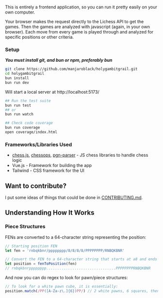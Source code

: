 This is entirely a frontend application, so you can run it pretty easily on your own computer.

Your browser makes the request directly to the Lichess API to get the games. Then the games are analyzed with javascript (again, in your own browser). Each move from every game is played through and analyzed for specific positions or other criteria.

### Setup
***You must install git, and bun or npm, preferably bun***

```bash
git clone https://github.com/manjaroblack/holygambitgrail.git
cd holygambitgrail
bun install
bun run dev
```

Will start a local server at http://localhost:5173/

```bash
## Run the test suite
bun run test
## or
bun run watch

## Check code coverage
bun run coverage
open coverage/index.html
```

### Frameworks/Libraries Used

-   [chess.js](https://github.com/jhlywa/chess.js), [chessops](https://github.com/niklasf/chessops), [pgn-parser](https://github.com/mliebelt/pgn-parser) - JS chess libraries to handle chess logic
-   Vue.js - Framework for building the app
-   Tailwind - CSS framework for the UI

## Want to contribute?

I put some ideas of things that could be done in [CONTRIBUTING.md](CONTRIBUTING.md).

## Understanding How It Works

### Piece Structures

FENs are converted to a 64-character string representing the position:

```js
// Starting position FEN
let fen = 'rnbqkbnr/pppppppp/8/8/8/8/PPPPPPPP/RNBQKBNR'

// Convert the FEN to a 64-character string that starts at a8 and ends at h1
let position = fenToPosition(fen)
// rnbqkbnrpppppppp................................PPPPPPPPRNBQKBNR
```

And now you can do regex to look for pawn/piece structures:

```js
// To look for a white pawn cube, it is essentially:
position.match(/PP([A-Za-z\.]{6})PP/) // 2 white pawns, 6 squares, then 2 white pawns
```
